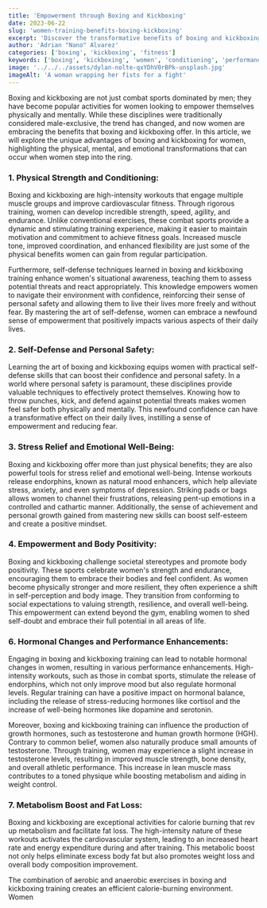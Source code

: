 ```yaml
---
title: 'Empowerment through Boxing and Kickboxing'
date: 2023-06-22
slug: 'women-training-benefits-boxing-kickboxing'
excerpt: 'Discover the transformative benefits of boxing and kickboxing for women.'
author: 'Adrian "Nano" Alvarez'
categories: ['boxing', 'kickboxing', 'fitness']
keywords: ['boxing', 'kickboxing', 'women', 'conditioning', 'performance', 'self-defense']
image: '../../../assets/dylan-nolte-qxYDhV0rBPk-unsplash.jpg'
imageAlt: 'A woman wrapping her fists for a fight'
---
```


Boxing and kickboxing are not just combat sports dominated by men; they have become popular activities for women looking to empower themselves physically and mentally. While these disciplines were traditionally considered male-exclusive, the trend has changed, and now women are embracing the benefits that boxing and kickboxing offer. In this article, we will explore the unique advantages of boxing and kickboxing for women, highlighting the physical, mental, and emotional transformations that can occur when women step into the ring.

### 1. Physical Strength and Conditioning:
Boxing and kickboxing are high-intensity workouts that engage multiple muscle groups and improve cardiovascular fitness. Through rigorous training, women can develop incredible strength, speed, agility, and endurance. Unlike conventional exercises, these combat sports provide a dynamic and stimulating training experience, making it easier to maintain motivation and commitment to achieve fitness goals. Increased muscle tone, improved coordination, and enhanced flexibility are just some of the physical benefits women can gain from regular participation.

Furthermore, self-defense techniques learned in boxing and kickboxing training enhance women's situational awareness, teaching them to assess potential threats and react appropriately. This knowledge empowers women to navigate their environment with confidence, reinforcing their sense of personal safety and allowing them to live their lives more freely and without fear. By mastering the art of self-defense, women can embrace a newfound sense of empowerment that positively impacts various aspects of their daily lives.

### 2. Self-Defense and Personal Safety:
Learning the art of boxing and kickboxing equips women with practical self-defense skills that can boost their confidence and personal safety. In a world where personal safety is paramount, these disciplines provide valuable techniques to effectively protect themselves. Knowing how to throw punches, kick, and defend against potential threats makes women feel safer both physically and mentally. This newfound confidence can have a transformative effect on their daily lives, instilling a sense of empowerment and reducing fear.

### 3. Stress Relief and Emotional Well-Being:
Boxing and kickboxing offer more than just physical benefits; they are also powerful tools for stress relief and emotional well-being. Intense workouts release endorphins, known as natural mood enhancers, which help alleviate stress, anxiety, and even symptoms of depression. Striking pads or bags allows women to channel their frustrations, releasing pent-up emotions in a controlled and cathartic manner. Additionally, the sense of achievement and personal growth gained from mastering new skills can boost self-esteem and create a positive mindset.

### 4. Empowerment and Body Positivity:
Boxing and kickboxing challenge societal stereotypes and promote body positivity. These sports celebrate women's strength and endurance, encouraging them to embrace their bodies and feel confident. As women become physically stronger and more resilient, they often experience a shift in self-perception and body image. They transition from conforming to social expectations to valuing strength, resilience, and overall well-being. This empowerment can extend beyond the gym, enabling women to shed self-doubt and embrace their full potential in all areas of life.

### 6. Hormonal Changes and Performance Enhancements:
Engaging in boxing and kickboxing training can lead to notable hormonal changes in women, resulting in various performance enhancements. High-intensity workouts, such as those in combat sports, stimulate the release of endorphins, which not only improve mood but also regulate hormonal levels. Regular training can have a positive impact on hormonal balance, including the release of stress-reducing hormones like cortisol and the increase of well-being hormones like dopamine and serotonin.

Moreover, boxing and kickboxing training can influence the production of growth hormones, such as testosterone and human growth hormone (HGH). Contrary to common belief, women also naturally produce small amounts of testosterone. Through training, women may experience a slight increase in testosterone levels, resulting in improved muscle strength, bone density, and overall athletic performance. This increase in lean muscle mass contributes to a toned physique while boosting metabolism and aiding in weight control.

### 7. Metabolism Boost and Fat Loss:
Boxing and kickboxing are exceptional activities for calorie burning that rev up metabolism and facilitate fat loss. The high-intensity nature of these workouts activates the cardiovascular system, leading to an increased heart rate and energy expenditure during and after training. This metabolic boost not only helps eliminate excess body fat but also promotes weight loss and overall body composition improvement.

The combination of aerobic and anaerobic exercises in boxing and kickboxing training creates an efficient calorie-burning environment. Women
